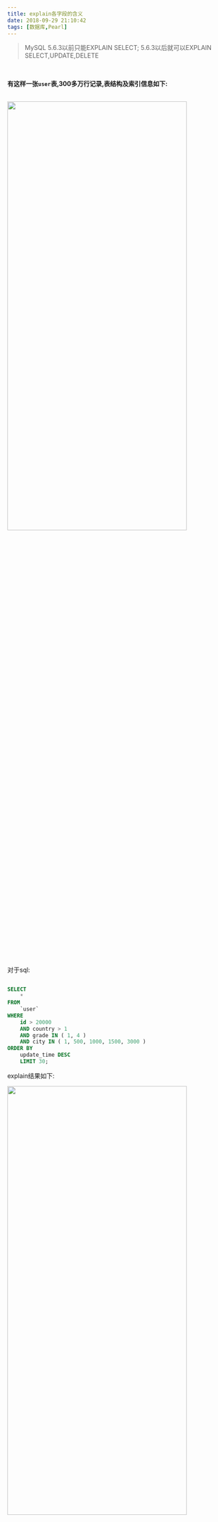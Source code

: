 ```yaml
---
title: explain各字段的含义
date: 2018-09-29 21:10:42
tags: [数据库,Pearl]
---
```




> MySQL 5.6.3以前只能EXPLAIN SELECT; 5.6.3以后就可以EXPLAIN SELECT,UPDATE,DELETE

<br>


**有这样一张`user`表,300多万行记录,表结构及索引信息如下:**

<br>

<img src="explain各字段的含义/1.png" width = 90% height = 50% />


<br>


对于sql:


```sql

SELECT
	* 
FROM
	`user` 
WHERE
	id > 20000 
	AND country > 1 
	AND grade IN ( 1, 4 ) 
	AND city IN ( 1, 500, 1000, 1500, 3000 ) 
ORDER BY
	update_time DESC 
	LIMIT 30;

```

explain结果如下:

<img src="explain各字段的含义/0.png" width = 90% height = 50% />


<br>


---

<br>


<img src="explain各字段的含义/2.png" width = 90% height = 50% />


<br>

---


<br>



### <font color="#4682B4"> 1.id </font>


<br>

SQL查询中的序列号

*id列数字越大越先执行，如果说数字一样大，那么就从上往下依次执行。*


---

<br>




### <font color="#4682B4"> 2.select_type </font>

<br>

查询的类型, 可以是如下的任何一种类型：

<img src="explain各字段的含义/3.png" width = 90% height = 50% />




---

<br>


### <font color="#4682B4">3.table </font>



<br>

查询的表名. 并不一定是实际存在的表名.

可以为如下的值：

- `<unionM,N>`: 引用id为M和N UNION后的结果。

- `<derivedN>`: 引用id为N的结果派生出的表。派生表可以是一个结果集，例如派生自FROM中子查询的结果。

- `<subqueryN>`: 引用id为N的子查询结果物化得到的表。即生成一个临时表保存子查询的结果。


---

<br>




### <font color="#4682B4"> 4.partitions</font>


<br>

5.7以前，该项是`explain partitions`显示的选项; 5.7以后成为了默认选项. 

该列显示的为分区表命中的分区情况, 非分区表该字段为空（NULL）.


---

<br>



### <font color="#FFD700"> **5.type**</font>



<br>

最重要的一个指标, 显示查询使用了何种类型

除`ALL`之外, 其他type都可以用到索引; 除`index_merge`外, 其他type只可用到一个索引.

<br>


由左到右,性能由差到好:

```sql
ALL,index，range，index_subquery，unique_subquery，index_merge，ref_or_null，fulltext，ref，eq_ref，const，system
```



从上到下,性能由差到好:

<br>


#### <font color="#FF7F50">(1) ALL</font>


<br>

**扫描全表**,性能最差.



`>>>>>>`

<br>


#### <font color="#FF7F50">(2) index</font>


<br>

**扫描全部索引树**


或称"索引全表扫描", 即把索引从头到尾扫一遍. 

包含两种情况：

1. 查询使用了覆盖索引, 那么只需要扫描索引就可以获得数据. 这个效率要比全表扫描快, 因为索引通常比数据表小, 且还能避免二次查询. 这种情况在*extra*中显示**Using index**.

2. 反之, 如果在索引上进行全表扫描,则*extra*字段没有**Using index**.

<br>


如对于`user`表,**telephone**字段建有索引,如果

<1>.

`explain select telephone from user;`,则**type**字段将为*index*

<br>

<2>.

`explain select amount_coin from user;`,

因为*amount_coin*字段没有建索引, 故而**type**字段将为*ALL*

<br>

<3>.

`explain select * from user;`,

如果包含没有建索引的列, **type**字段也将为*ALL*



`>>>>>>`

<br>


#### <font color="#FF7F50">(3) range</font>


<br>

**扫描部分索引**

索引范围扫描, 对索引的扫描开始于某一点, 返回匹配值域的行，常见于 `=, <>, >, >=, <, <=, IS NULL, <=>, BETWEEN, IN()`或者`like`等运算符的查询中



`>>>>>>`




<br>


#### <font color="#FF7F50">(4) index_subquery</font>


<br>

该联接类型类似于下面的`unique_subquery`

适用于非唯一索引, 可以返回重复值.



`>>>>>>`

<br>


#### <font color="#FF7F50">(5) unique_subquery</font>


<br>

用于`where`中`in`形式的子查询. 

子查询返回不重复值唯一值, 可以完全替换子查询, 效率更高.

该类型替换了下面形式的IN子查询的ref：

`value IN (SELECT primary_key FROM single_table WHERE some_expr)`



`>>>>>>`




<br>


#### <font color="#FF7F50">(6) index_merge</font>


<br>

表示查询使用了两个以上的索引, 最后取交集或者并集, 常见`and ，or`的条件使用了不同的索引.

官方排序这个在下面的`ref_or_null`之后, 但实际上由于要读取多个索引,性能可能大部分时间都不如更下面的`range`


`>>>>>>`



<br>


#### <font color="#FF7F50">(7) ref_or_null</font>


<br>

跟下面的**ref**类型类似, 只是增加了null值的比较.

实际用的不多


`>>>>>>`



<br>


#### <font color="#FF7F50">(8) fulltext</font>


<br>

使用**全文索引**时`type`会是这个类型. 

注意,**全文索引**的优先级很高,若**全文索引**和**普通索引**同时存在时, mysql不管代价, 会优先选择使用**全文索引**




`>>>>>>`






<br>


#### <font color="#FF7F50">(9) ref</font>


<br>

使用非唯一索引或非唯一索引前缀进行的查找

对于来自前表的每一行,在当前表的索引中可以匹配到多行.

若连接只用到索引的*最左前缀*或*索引不是主键或唯一索引*时, 使用ref类型(可以理解成可能出现"一对多"时)

ref可用于使用'='或'<=>'操作符作比较的索引列




`>>>>>>`

<br>


#### <font color="#FF7F50">(10) eq_ref</font>


<br>

唯一性索引扫描, 对于每个索引键, 表中只有一条记录与之匹配.

<br>

**eq_ref**和**const**的区别:


eq_ref 出现于多表join时, 对于来自前表的每一行, 在当前表中只能找到一行. 

这是除了下面几种类型之外最好的类型. 当主键或唯一非NULL索引的所有字段都被用作join联接时会使用此类型.


**eq_ref** 可用于使用'='操作符作比较的索引列, 比较的值可以是常量, 也可以是使用在此表之前读取的表的列的表达式.


`>>>>>>`


<br>


#### <font color="#FF7F50">(11) const</font>


<br>

const: 单表中最多有一个匹配行, 例如根据主键或唯一索引查询.
(如 `select * from user where id=100`),
查询起来非常迅速



`>>>>>>`

<br>


#### <font color="#FF7F50">(12) system</font>


<br>

`system`是`const`类型的特例,只会出现在`Myisam`或`Memory`存储引擎, 当查询的表只有一行或空表的情况下,`type`字段将是**system**. 

如果是`Innodb`引擎表, `type`列在这种情况通常都是ALL或者index.

这种类型可以可以忽略不计



`>>>>>>`


<br>


#### <font color="#FF7F50">(13) NULL</font>


<br>



不用访问表或者索引,直接就能得到结果, 如 `explain select NOW() `

<img src="explain各字段的含义/4.png" width = 90% height = 50% />


<br>



---

<br>





### <font color="#4682B4"> 6.prossible_keys</font>


<br>

**可能使用到的索引**

---

<br>





### <font color="#4682B4"> 7.key </font>


<br>

**真正使用到的索引**

`select_type`为`index_merge`时, 这里可能出现两个以上的索引;

其他的`select_type`这里只会出现一个.


---

<br>



### <font color="#4682B4"> 8.key_len</font>


<br>


**查询用到的索引长度（字节数）**

如果是单列索引, 那就整个索引长度算进去; 

如果是多列索引(即联合索引),那么查询不一定都能使用到所有的列,用多少算多少.

<br>

*可以留意下这个列的值, 算一下多列索引总长度, 就可知有没有使用到所有的列.*


**另:
key_len只计算where条件用到的索引长度, 而排序和分组就算用到了索引,也不会计算到key_len中.**


---

<br>





### <font color="#4682B4"> 9.ref</font>



<br>

如果使用常数等值查询, 这里会显示const;

如果是连接查询, 被驱动表的执行计划这里会显示驱动表的关联字段,

如果是条件使用了表达式或者函数,或者条件列发生了内部隐式转换, 这里可能显示为func




---

<br>





### <font color="#FFD700"> **10.rows**</font>



<br>


**非常重要的一个字段**

<br>

mysql估算的 **需要扫描的行数**（不是精确值）

通过这个值,可以非常直观地显示 SQL 的效率好坏. 

*原则上 rows 越小越好.*

当存在limit时,会对rows字段产生影响. 建议在explain时先去除limit





---

<br>





### <font color="#4682B4"> 11.filtered</font>



<br>

这个字段表示存储引擎返回的数据在server层过滤后, 剩下多少满足查询的记录数量的比例;

注意是百分比,不是具体记录数.



---

<br>





### <font color="#FFD700"> **12.Extra**</font>


<br>

**非常重要的一个字段**

<br>

explain 中的很多额外信息会在 `Extra` 字段显示, 常见的有以下几种内容:

- distinct：在select部分使用了distinc关键字

- <font color="#3CB371">**Using filesort**：</font> 当 Extra 中有 Using filesort 时, 表示 MySQL 需额外的排序操作(优先内存,内存空间不够则会在磁盘排序), 不能通过索引顺序达到排序效果. 一般存在 Using filesort, 都建议通过优化去掉, 因为这样的查询对机器的资源消耗很大.


- <font color="#00FF7F">**Using index**:</font> "覆盖索引扫描", 表示查询在索引树中就可查找所需数据, 不用扫描表数据文件, 往往说明性能不错. 即不需要进行filesort

- Using temporary:  查询有使用临时表, 一般出现于排序, 分组和多表 join 的情况, 查询效率不高, 建议通过优化去掉.

另外还有

- using where：在查找使用索引的情况下，需要回表去查询所需的数据

- using index condition：查找使用了索引，但是需要回表查询数据

- using index & using where：查找使用了索引，但是需要的数据都在索引列中能找到，所以不需要回表查询数据


 using index 好于 using where 好于 using index condition, 不需要回表查询数据，效率最快



<br>

在带有`order by`子句的sql中,要尽可能使extra字段不要出现`Using filesort`,而是`Using index`


<br>


举例如何去掉 **Using filesort**:


[explain结果每个字段的含义说明](https://www.jianshu.com/p/8fab76bbf448)

[mysql 索引type介绍](https://blog.csdn.net/L_ieluil/article/details/62885392)

[MySQL优化：定位慢查询的两种方法以及使用explain分析SQL](https://baijiahao.baidu.com/s?id=1644795692359019265&wfr=spider&for=pc)


<br>

---

<br>

**limit** 会对explain的type产生巨大影响

**关于order by的优化**



具有LIMIT和不具有LIMIT的ORDER BY可能是不同的



file_sort优化器会预先分配固定数量的sort_buffer_size字节。



MySQL 有时会优化具有LIMIT row_count子句而没有HAVING子句的查询：

如果您只选择LIMIT的几行，则在某些情况下，MySQL 通常会选择使用全 table 扫描，而 MySQL 通常会使用索引。

如果将LIMIT row_count和ORDER BY结合使用，MySQL 会在找到排序结果的前* row_count 行后立即停止排序，而不是对整个结果进行排序。如果通过使用索引进行排序，这将非常快。如果必须执行文件排序，则在找到第一个 row_count *之前，将选择与查询匹配的所有行，但不带有LIMIT子句，并对其中的大多数或全部进行排序。找到初始行后，MySQL 不会对结果集的其余部分进行排序。


如果没有为ORDER BY使用索引，但是也存在LIMIT子句，则优化器可能能够避免使用合并文件，并使用内存中filesort操作对内存中的行进行排序。

参考:

[优化 Sequences](https://www.docs4dev.com/docs/zh/mysql/5.7/reference/order-by-optimization.html)

[Orderby 排序优化](https://learnku.com/articles/38925)


[理解mysql的临时表和文件排序](https://plu.one/mysql/2019/02/24/mysql-understand-temporary-and-filesort/)


